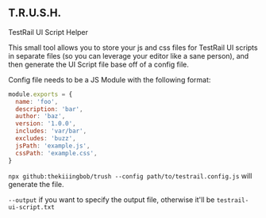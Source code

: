## T.R.U.S.H.

TestRail UI Script Helper

This small tool allows you to store your js and css files for TestRail UI scripts in separate files (so you can leverage your editor like a sane person), and then generate the UI Script file base off of a config file.

Config file needs to be a JS Module with the following format:

```js
module.exports = {
  name: 'foo',
  description: 'bar',
  author: 'baz',
  version: '1.0.0',
  includes: 'var/bar',
  excludes: 'buzz',
  jsPath: 'example.js',
  cssPath: 'example.css',
}
```

`npx github:thekiiingbob/trush --config path/to/testrail.config.js` will generate the file.

`--output` if you want to specify the output file, otherwise it'll be `testrail-ui-script.txt`
